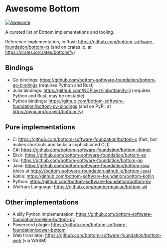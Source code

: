 # Awesome Bottom

[![Awesome](https://awesome.re/badge.svg)](https://github.com/sindresorhus/awesome)

A curated list of Bottom implementations and tooling.

Reference implementation, in Rust: <https://github.com/bottom-software-foundation/bottom-rs> (and on crates.io, at <https://crates.io/crates/bottomify>)

## Bindings
- Go bindings: <https://github.com/bottom-software-foundation/bottom-go-bindings> (requires Python and Rust)
- Julia bindings: <https://github.com/NCPlayz/libbottomify-jl> (requires Python and Rust, may be unstable)
- Python bindings: <https://github.com/bottom-software-foundation/bottom-py-bindings> (and on PyPi, at <https://pypi.org/project/bottomify>)
## Pure implementations
- C: <https://github.com/bottom-software-foundation/bottom-c> (fast, but makes shortcuts and lacks a sophisticated CLI)
- C#: <https://github.com/bottom-software-foundation/bottom-dotnet>
- Elixir: <https://github.com/bottom-software-foundation/bottom-ex>
- Go: <https://github.com/bottom-software-foundation/bottom-go>
- Java: <https://github.com/bottom-software-foundation/bottom-java> (docs at <https://bottom-software-foundation.github.io/bottom-java>)
- Kotlin: <https://github.com/bottom-software-foundation/bottom-kotlin>
- Python: <https://github.com/bottom-software-foundation/bottom-py>
- Wolfram Language: <https://github.com/numbermaniac/bottom-wl>
## Other implementations
- A silly Python implementation: <https://github.com/bottom-software-foundation/oneline-bottom-py>
- Powercord plugin: <https://github.com/bottom-software-foundation/power-bottom>
- Web translator: <https://github.com/bottom-software-foundation/bottom-web> (via WASM)
